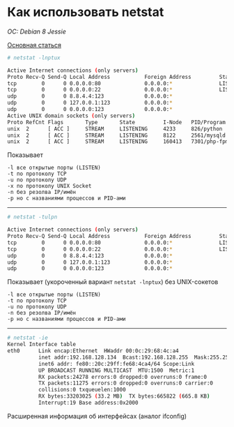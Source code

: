 # Как использовать netstat
*OC: Debian 8 Jessie*

[Основная статься](https://nesterof.com/2017/04/21/how-use-netstat/)

```bash
# netstat -lnptux

Active Internet connections (only servers)
Proto Recv-Q Send-Q Local Address           Foreign Address         State       PID/Program name
tcp        0      0 0.0.0.0:80              0.0.0.0:*               LISTEN      9614/nginx
tcp        0      0 0.0.0.0:22              0.0.0.0:*               LISTEN      601/sshd
udp        0      0 8.8.4.4:123             0.0.0.0:*                           574/ntpd
udp        0      0 127.0.0.1:123           0.0.0.0:*                           574/ntpd
udp        0      0 0.0.0.0:123             0.0.0.0:*                           574/ntpd
Active UNIX domain sockets (only servers)
Proto RefCnt Flags       Type       State         I-Node   PID/Program name    Path
unix  2      [ ACC ]     STREAM     LISTENING     4233     826/python          /var/run/fail2ban/fail2ban.sock
unix  2      [ ACC ]     STREAM     LISTENING     8122     2561/mysqld         /var/run/mysqld/mysqld.sock
unix  2      [ ACC ]     STREAM     LISTENING     160413   7301/php-fpm.conf   /var/run/php5-fpm.sock
```

Показывает

    -l все открытые порты (LISTEN)
    -t по протоколу TCP
    -u по протоколу UDP
    -x по протоколу UNIX Socket
    -n без резолва IP/имён
    -p но с названиями процессов и PID-ами
---
```bash
# netstat -tulpn

Active Internet connections (only servers)
Proto Recv-Q Send-Q Local Address           Foreign Address         State       PID/Program name
tcp        0      0 0.0.0.0:80              0.0.0.0:*               LISTEN      9614/nginx
tcp        0      0 0.0.0.0:22              0.0.0.0:*               LISTEN      601/sshd
udp        0      0 8.8.4.4:123             0.0.0.0:*                           574/ntpd
udp        0      0 127.0.0.1:123           0.0.0.0:*                           574/ntpd
udp        0      0 0.0.0.0:123             0.0.0.0:*                           574/ntpd
```
Показывает (укороченный вариант `netstat -lnptux`) без UNIX-сокетов

    -l все открытые порты (LISTEN)
    -t по протоколу TCP
    -u по протоколу UDP
    -n без резолва IP/имён
    -p но с названиями процессов и PID-ами
---
```bash
# netstat -ie
Kernel Interface table
eth0      Link encap:Ethernet  HWaddr 00:0c:29:68:4c:a4
          inet addr:192.168.128.134  Bcast:192.168.128.255  Mask:255.255.255.0
          inet6 addr: fe80::20c:29ff:fe68:4ca4/64 Scope:Link
          UP BROADCAST RUNNING MULTICAST  MTU:1500  Metric:1
          RX packets:24278 errors:0 dropped:0 overruns:0 frame:0
          TX packets:11275 errors:0 dropped:0 overruns:0 carrier:0
          collisions:0 txqueuelen:1000
          RX bytes:33203025 (33.2 MB)  TX bytes:665822 (665.8 KB)
          Interrupt:19 Base address:0x2000
```
 Расширенная информация об интерфейсах (аналог ifconfig)
 
 <script>
  (function(i,s,o,g,r,a,m){i['GoogleAnalyticsObject']=r;i[r]=i[r]||function(){
  (i[r].q=i[r].q||[]).push(arguments)},i[r].l=1*new Date();a=s.createElement(o),
  m=s.getElementsByTagName(o)[0];a.async=1;a.src=g;m.parentNode.insertBefore(a,m)
  })(window,document,'script','https://www.google-analytics.com/analytics.js','ga');

  ga('create', 'UA-98112747-1', 'auto');
  ga('send', 'pageview');

</script>